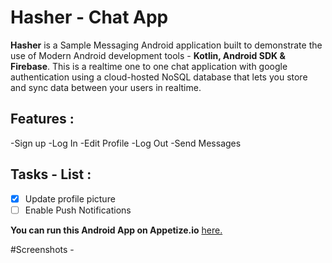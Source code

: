 # Hasher - Chat App
**Hasher** is a Sample Messaging Android application built to demonstrate the use of Modern Android development tools - **Kotlin, Android SDK & Firebase**.
This is a realtime one to one chat application with google authentication using a cloud-hosted NoSQL database that lets you store and sync data between your users in realtime.

## Features :
   -Sign up
   -Log In
   -Edit Profile
   -Log Out
   -Send Messages
     
## Tasks - List :
   - [x] Update profile picture
   - [ ] Enable Push Notifications
   
**You can run this Android App on Appetize.io** [here.](https://appetize.io/app/vzrh4vtq7rjrud5td54en5akay?device=pixel4&osVersion=11.0&scale=75)


#Screenshots -

